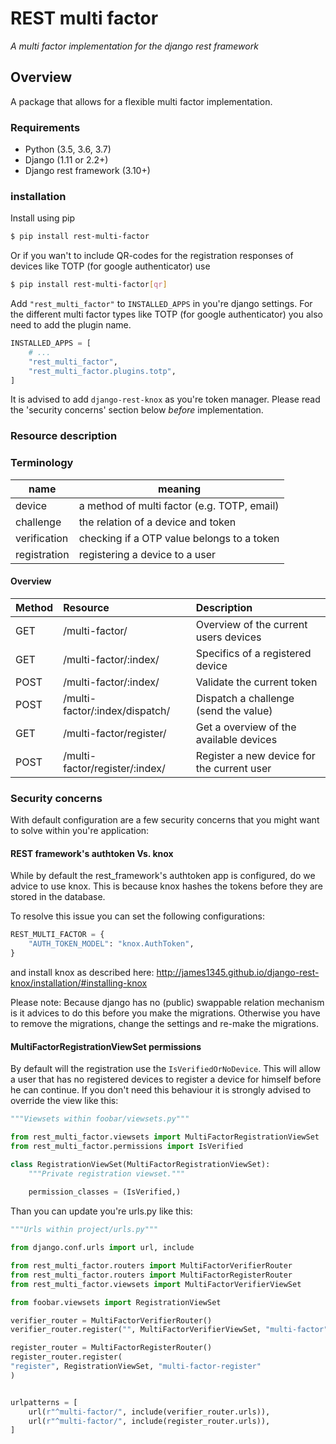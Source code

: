 # REST multi factor
*A multi factor implementation for the django rest framework*
 
## Overview
A package that allows for a flexible multi factor implementation.

### Requirements
* Python (3.5, 3.6, 3.7)
* Django (1.11 or 2.2+)
* Django rest framework (3.10+)

### installation
Install using pip

```bash
$ pip install rest-multi-factor
```

Or if you wan't to include QR-codes for the registration responses of 
devices like TOTP (for google authenticator) use

```bash
$ pip install rest-multi-factor[qr]
```

Add `"rest_multi_factor"` to `INSTALLED_APPS` in you're django settings.
For the different multi factor types like TOTP (for google authenticator)
you also need to add the plugin name.

```python
INSTALLED_APPS = [
    # ...
    "rest_multi_factor",
    "rest_multi_factor.plugins.totp",
]
```

It is advised to add `django-rest-knox` as you're token manager. Please
read the 'security concerns' section below *before* implementation.

### Resource description

### Terminology

| name         | meaning                                     |
| ------------ | ------------------------------------------- |
| device       | a method of multi factor (e.g. TOTP, email) |
| challenge    | the relation of a device and token          |
| verification | checking if a OTP value belongs to a token  |
| registration | registering a device to a user              |


#### Overview
| Method |             Resource            |                 Description                |
|:-------|:--------------------------------|:-------------------------------------------|
|  GET   | /multi-factor/                  | Overview of the current users devices      |
|  GET   | /multi-factor/:index/           | Specifics of a registered device           |
|  POST  | /multi-factor/:index/           | Validate the current token                 |
|  POST  | /multi-factor/:index/dispatch/  | Dispatch a challenge (send the value)      |
|  GET   | /multi-factor/register/         | Get a overview of the available devices    |
|  POST  | /multi-factor/register/:index/  | Register a new device for the current user |


### Security concerns
With default configuration are a few security concerns that you might
want to solve within you're application:

#### REST framework's authtoken Vs. knox
While by default the rest_framework's authtoken app is configured, do
we advice to use knox. This is because knox hashes the tokens before
they are stored in the database.

To resolve this issue you can set the following configurations:

```python
REST_MULTI_FACTOR = {
    "AUTH_TOKEN_MODEL": "knox.AuthToken",
}
```

and install knox as described here: 
http://james1345.github.io/django-rest-knox/installation/#installing-knox

Please note: Because django has no (public) swappable relation 
mechanism is it advices to do this before you make the migrations. 
Otherwise you have to remove the migrations, change the settings and
re-make the migrations.

#### MultiFactorRegistrationViewSet permissions
By default will the registration use the  `IsVerifiedOrNoDevice`. This
will allow a user that has no registered devices to register a device
for himself before he can continue.  If you don't need this behaviour it is 
strongly advised to override the view like this: 

```python
"""Viewsets within foobar/viewsets.py"""

from rest_multi_factor.viewsets import MultiFactorRegistrationViewSet
from rest_multi_factor.permissions import IsVerified

class RegistrationViewSet(MultiFactorRegistrationViewSet):
    """Private registration viewset."""
    
    permission_classes = (IsVerified,)
```

Than you can update you're urls.py like this:

```python
"""Urls within project/urls.py"""

from django.conf.urls import url, include

from rest_multi_factor.routers import MultiFactorVerifierRouter
from rest_multi_factor.routers import MultiFactorRegisterRouter
from rest_multi_factor.viewsets import MultiFactorVerifierViewSet

from foobar.viewsets import RegistrationViewSet

verifier_router = MultiFactorVerifierRouter()
verifier_router.register("", MultiFactorVerifierViewSet, "multi-factor")

register_router = MultiFactorRegisterRouter()
register_router.register(
"register", RegistrationViewSet, "multi-factor-register"
)


urlpatterns = [
    url(r"^multi-factor/", include(verifier_router.urls)),
    url(r"^multi-factor/", include(register_router.urls)),
]
```

